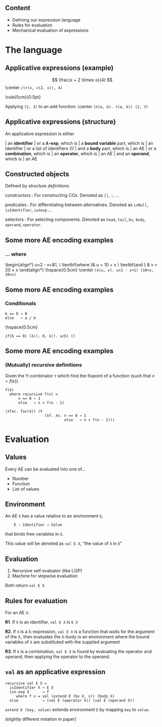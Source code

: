 ## Content
* Defining our expression language
* Rules for evaluation
* Mechanical evaluation of expressions

# The language

## Applicative expressions (example)

$$ \frac{x + 2 \times x}{4} $$
\center `/(+(x, ×(2, x)), 4)`

\rule{5cm}{0.5pt}

Applying `(2, 3)` to an add function:
\center `(λ(a, b). +(a, b)) (2, 3)`

## Applicative expressions (structure)
An applicative expression is either

| an **identifier**
| or a **$\lambda$-exp**, which is
|     a **bound variable** part, which is
|        an identifier
|        or a list of identifiers *(!)*
|     and a **body** part, which is
|        an AE
| or a **combination**, which is
|     an **operator**, which is
|        an AE
|     and an **operand**, which is
|        an AE

## Constructed objects
Defined by _structure definitions_.

constructors
  : For constructing COs.
    Denoted as `[]`, `:`, ...

predicates
  : For differntiating between alternatives.
    Denoted as `isNull`, `isIdentifier`, `isλexp` ...

selectors
  : For selecting components.
    Denoted as `head`, `tail`, `bv`, `body`, `operand`, `operator`.

## Some more AE encoding examples
### ... where
\begin{align*}
  u×2 - v+&1, \\
    \textbf{where }& u = 10 + x \\
    \textbf{and }  & v = 20 × x
\end{align*}
\hspace{0.5cm}
\center `(λ(u, v). u×2 - v+1) (10+x, 20×x)`

## Some more AE encoding examples
### Conditionals
```
b == 0 → 0
else   → a / b
```
\hspace{0.5cm}
```
if(b == 0) (λ(). 0, λ(). a/b) ()
```

## Some more AE encoding examples
### (Mutually) recursive definitions
Given the Y-combinator `Y` which find the fixpoint of a function (such that $x = f(x)$).

```
f(4)
  where recursive f(n) =
      n == 0 → 1
      else   → n × f(n - 1)
```
```
(λfac. fac(4)) (Y
                  (λf. λn. n == 0 → 1
                           else   → n × f(n - 1)))
```

# Evaluation

## Values

Every AE can be evaluated into one of...

* Number
* Function
* List of values

## Environment

An AE `X` has a value relative to an environment `E`,

```
    E : Identifier → Value
```

that binds free variables in `X`.

This value will be denoted as `val E X`, "the value of `X` in `E`"

## Evaluation

1. Recursive self evaluator (like LISP)
2. Machine for stepwise evaluation

Both return `val E X`

## Rules for evaluation

For an AE `X`:

**R1**. If `X` is an identifier, `val E X` is `E X`

**R2**. If `X` is a λ-expression, `val E X` is a function that waits for the argument
of the λ, then evaluates the λ-body in an environment where the bound variables
of `X` are substituted with the supplied argument

**R3**. If `X` is a combination, `val E X` is found by evaluating the operator and
operand, then applying the operator to the operand.

## `val` as an applicative expression


```
recursive val E X =
  isIdentifier X → E X
  isλ-exp X      → f
     where f x = val (extend E (bv X, x)) (body X)
  else           → (val E (operator X)) (val E (operand X))

```

`extend E (key, value)` extends environment `E` by mapping `key` to `value`.

(slightly different notation in paper)
